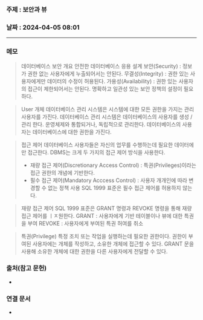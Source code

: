 ### 주제 : 보안과 뷰

### 날짜 : 2024-04-05 08:01
----
### 메모
> 데이터베이스 보안 개요
> 안전한 데이터베이스 응용 설계
> 보안(Security) : 정보가 권한 없는 사용자에게 누출되어서는 안된다.
> 무결성(Integrity) : 권한 있는 사용자에게만 데이터의 수정이 허용된다.
> 가용성(Availability) : 권한 있는 사용자의 접근이 제한되어서는 안된다.
> 명확하고 일관성 있는 보안 정책의 설정이 필요하다.

> User 개체
> 데이터베이스 관리 시스템은 시스템에 대한 모든 권한을 가지는 관리 사용자를 가진다.
> 데이터베이스 관리 시스템은 데이터베이스의 사용자를 생성 / 관리 한다.
> 운영체제와 통합되거나, 독립적으로 관리한다.
> 데이터베이스의 사용자는 데이터베이스에 대한 권한을 가진다.

> 접근 제어
> 데이터베이스 사용자들은 자신의 업무를 수행하는데 필요한 데이터에만 접근한다.
> DBMS는 크게 두 가지의 접근 제어 방식을 사용한다.
> 	- 재량 접근 제어(Discretionary Access Control) : 특권(Privileges)이라는 접근 권한의 개념에 기반한다.
> 	- 필수 접근 제어(Mandatory Acccess Control) : 사용자 개개인에 따라 변경할 수 없는 정책 사용
> SQL 1999 표준은 필수 접근 제어를 허용하지 않는다.

> 재량 접근 제어
> SQL 1999 표준은 GRANT 명령과 REVOKE 명령을 통해 재량 접근 제어를 ㅣㅈ원한다.
> GRANT : 사용자에게 기반 테이블이나 뷰에 대한 특권을 부여
> REVOKE : 사용자에게 부여된 특권 허여를 취소

> 특권(Privilege)
> 특정 조치 또는 작업을 실행하는데 필요한 권한이다.
> 권한이 부여된 사용자에는 개체를 작성하고, 소유한 개체에 접근할 수 있다. 
> GRANT 문을 사용해  소유한 개체에 대한 권한을 다른 사용자에게 전달할 수 있다.

### 출처(참고 문헌)
-

### 연결 문서
-
